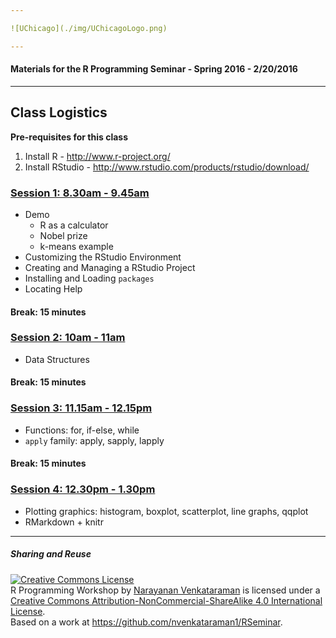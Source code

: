 ```yaml
---

![UChicago](./img/UChicagoLogo.png)

---
```


#### Materials for the R Programming Seminar - Spring 2016 - 2/20/2016

---

## Class Logistics

**Pre-requisites for this class**

1. Install R - http://www.r-project.org/
2. Install RStudio - http://www.rstudio.com/products/rstudio/download/

### [Session 1: 8.30am - 9.45am](./sessions/session1/)

+ Demo
    + R as a calculator
    + Nobel prize
    + k-means example
+ Customizing the RStudio Environment
+ Creating and Managing a RStudio Project
+ Installing and Loading ```packages```
+ Locating Help

#### Break: 15 minutes

### [Session 2: 10am - 11am](./sessions/session2/)

+ Data Structures

#### Break: 15 minutes

### [Session 3: 11.15am - 12.15pm](./sessions/session3/)

+ Functions: for, if-else, while
+ `apply` family: apply, sapply, lapply

#### Break: 15 minutes

### [Session 4: 12.30pm - 1.30pm](./sessions/session4/)

+ Plotting graphics: histogram, boxplot, scatterplot, line graphs, qqplot
+ RMarkdown + knitr

---

##### Sharing and Reuse

<a rel="license" href="http://creativecommons.org/licenses/by-nc-sa/4.0/"><img alt="Creative Commons License" style="border-width:0" src="https://i.creativecommons.org/l/by-nc-sa/4.0/88x31.png" /></a><br /><span xmlns:dct="http://purl.org/dc/terms/" property="dct:title">R Programming Workshop</span> by <a xmlns:cc="http://creativecommons.org/ns#" href="https://nvenkataraman1.github.io" property="cc:attributionName" rel="cc:attributionURL">Narayanan Venkataraman</a> is licensed under a <a rel="license" href="http://creativecommons.org/licenses/by-nc-sa/4.0/">Creative Commons Attribution-NonCommercial-ShareAlike 4.0 International License</a>.<br />Based on a work at <a xmlns:dct="http://purl.org/dc/terms/" href="https://github.com/nvenkataraman1/RSeminar" rel="dct:source">https://github.com/nvenkataraman1/RSeminar</a>.
